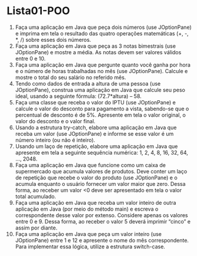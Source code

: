 # Lista01-POO
1.	Faça uma aplicação em Java que peça dois números (use JOptionPane) e imprima em tela o resultado das quatro operações matemáticas (+, -, *, /) sobre esses dois números.
2.	Faça uma aplicação em Java que peça as 3 notas bimestrais (use JOptionPane) e mostre a média. As notas devem ser valores válidos entre 0 e 10.
3.	Faça uma aplicação em Java que pergunte quanto você ganha por hora e o número de horas trabalhadas no mês (use JOptionPane). Calcule e mostre o total do seu salário no referido mês.
4.	Tendo como dados de entrada a altura de uma pessoa (use JOptionPane), construa uma aplicação em Java que calcule seu peso ideal, usando a seguinte fórmula: (72.7*altura) – 58.
5.	Faça uma classe que receba o valor do IPTU (use JOptionPane) e calcule o valor do desconto para pagamento a vista, sabendo-se que o percentual de desconto é de 5%. Apresente em tela o valor original, o valor do desconto e o valor final.
6.	Usando a estrutura try-catch, elabore uma aplicação em Java que receba um valor (use JOptionPane) e informe se esse valor é um número inteiro (ou não é inteiro).
7.	Usando um laço de repetição, elabore uma aplicação em Java que apresente em tela a seguinte sequência numérica:  1, 2, 4, 8, 16, 32, 64, ..., 2048.
8.	Faça uma aplicação em Java que funcione como um caixa de supermercado que acumula valores de produtos. Deve conter um laço de repetição que recebe o valor do produto (use JOptionPane) e o acumula enquanto o usuário fornecer um valor maior que zero. Dessa forma, ao receber um valor <0 deve ser apresentado em tela o valor total acumulado.
9.	Faça uma aplicação em Java que receba um valor inteiro de outra aplicação em Java (por meio do método main) e escreva o correspondente desse valor por extenso. Considere apenas os valores entre 0 e 9. Dessa forma, ao receber o valor 5 deverá imprimir “cinco” e assim por diante.
10.	Faça uma aplicação em Java que peça um valor inteiro (use JOptionPane) entre 1 e 12 e apresente o nome do mês correspondente. Para implementar essa lógica, utilize a estrutura switch-case.
